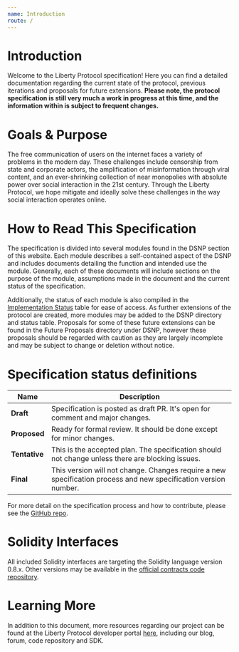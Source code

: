 ```yaml
---
name: Introduction
route: /
---
```


# Introduction

Welcome to the Liberty Protocol specification!
Here you can find a detailed documentation regarding the current state of the protocol, previous iterations and proposals for future extensions.
**Please note, the protocol specification is still very much a work in progress at this time, and the information within is subject to frequent changes.**

# Goals & Purpose

The free communication of users on the internet faces a variety of problems in the modern day.
These challenges include censorship from state and corporate actors, the amplification of misinformation through viral content, and an ever-shrinking collection of near monopolies with absolute power over social interaction in the 21st century.
Through the Liberty Protocol, we hope mitigate and ideally solve these challenges in the way social interaction operates online.

# How to Read This Specification

The specification is divided into several modules found in the DSNP section of this website.
Each module describes a self-contained aspect of the DSNP and includes documents detailing the function and intended use the module.
Generally, each of these documents will include sections on the purpose of the module, assumptions made in the document and the current status of the specification.

Additionally, the status of each module is also compiled in the [Implementation Status](/Implementation_Status) table for ease of access.
As further extensions of the protocol are created, more modules may be added to the DSNP directory and status table.
Proposals for some of these future extensions can be found in the Future Proposals directory under DSNP, however these proposals should be regarded with caution as they are largely incomplete and may be subject to change or deletion without notice.

# Specification status definitions

| Name | Description |
| --- | --- |
| **Draft** | Specification is posted as draft PR. It's open for comment and major changes. |
| **Proposed** | Ready for formal review. It should be done except for minor changes. |
| **Tentative** | This is the accepted plan. The specification should not change unless there are blocking issues. |
| **Final** | This version will not change. Changes require a new specification process and new specification version number. |

For more detail on the specification process and how to contribute, please see the [GitHub repo](https://github.com/LibertyDSNP/spec).

# Solidity Interfaces

All included Solidity interfaces are targeting the Solidity language version 0.8.x.
Other versions may be available in the [official contracts code repository](https://github.com/LibertyDSNP/contracts).

# Learning More

In addition to this document, more resources regarding our project can be found at the Liberty Protocol developer portal [here](https://www.dsnp.org), including our blog, forum, code repository and SDK.
